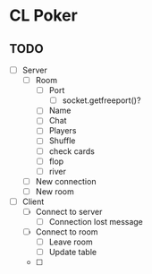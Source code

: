 # CL Poker


## TODO
- [ ] Server
    - [ ] Room
        - [ ] Port
            - [ ] socket.getfreeport()?
        - [ ] Name
        - [ ] Chat
        - [ ] Players
        - [ ] Shuffle
        - [ ] check cards
        - [ ] flop
        - [ ] river
    - [ ] New connection
    - [ ] New room
- [ ] Client
    - [ ] Connect to server
        - [ ] Connection lost message
    - [ ] Connect to room
        - [ ] Leave room
        - [ ] Update table
    - [ ] 